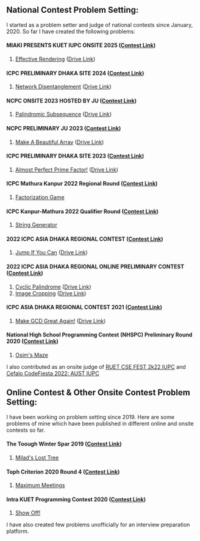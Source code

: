 ## National Contest Problem Setting:
I started as a problem setter and judge of national contests since January, 2020. So far I have created the following problems:

#### MIAKI PRESENTS KUET IUPC ONSITE 2025 ([Contest Link](https://bapsoj.org/contests/miaki-presents-kuet-iupc-onsite-2025))
1. [Effective Rendering](https://bapsoj.org/contests/miaki-presents-kuet-iupc-onsite-2025/problems/C) ([Drive Link](https://drive.google.com/file/d/1vGiapKwSxstPCM4rlixOrNX0zZrCwzju/view?usp=drive_link))

#### ICPC PRELIMINARY DHAKA SITE 2024 ([Contest Link](https://bapsoj.org/contests/icpc-preliminary-dhaka-site-2024))
1. [Network Disentanglement](https://bapsoj.org/contests/icpc-preliminary-dhaka-site-2024/problems/B) ([Drive Link](https://drive.google.com/file/d/1TTscLOfL0UZy8BR1U7TV7nXX8kvsk5v-/view?usp=sharing))

#### NCPC ONSITE 2023 HOSTED BY JU ([Contest Link](https://bapsoj.org/contests/ncpc-onsite-2023-hosted-by-ju))
1. [Palindromic Subsequence](https://bapsoj.org/contests/ncpc-onsite-2023-hosted-by-ju/problems/H) ([Drive Link](https://drive.google.com/file/d/1ydTpcR_5t2awpcf7wqehj8ZQ9xTw5yaM/view?usp=sharing))

#### NCPC PRELIMINARY JU 2023 ([Contest Link](https://bapsoj.org/contests/ncpc-preliminary-ju-2023))
1. [Make A Beautiful Array](https://bapsoj.org/contests/ncpc-preliminary-ju-2023/problems/C) ([Drive Link](https://drive.google.com/file/d/14A7Fh5nkUJtf6q01sUkK8WpKyR5X7NxB/view?usp=sharing))

#### ICPC PRELIMINARY DHAKA SITE 2023 ([Contest Link](https://bapsoj.org/contests/icpc-preliminary-dhaka-2023))
1. [Almost Perfect Prime Factor!](https://bapsoj.org/contests/icpc-preliminary-dhaka-2023/problems/A) ([Drive Link](https://drive.google.com/file/d/1pLmlUSO1hApu9fyq67l1r4zuaZmOpt1Z/view))

#### ICPC Mathura Kanpur 2022 Regional Round ([Contest Link](https://codedrills.io/contests/icpc-mathura-kanpur-2022-regional-round))
1. [Factorization Game](https://codedrills.io/contests/icpc-mathura-kanpur-2022-regional-round/problems/factorization-game)

#### ICPC Kanpur-Mathura 2022 Qualifier Round ([Contest Link](https://codedrills.io/contests/icpc-kanpur-mathura-2022-qualifier-round))
1. [String Generator](https://codedrills.io/contests/icpc-kanpur-mathura-2022-qualifier-round/problems/string-generator)

#### 2022 ICPC ASIA DHAKA REGIONAL CONTEST ([Contest Link](https://algo.codemarshal.org/contests/dhaka-22))
1. [Jump If You Can](https://algo.codemarshal.org/contests/dhaka-22/problems/G) ([Drive Link](https://drive.google.com/file/d/1NFzCSOlW_Y_CpZfcfV6d1gQrVftS-dP5/view?usp=sharing))

#### 2022 ICPC ASIA DHAKA REGIONAL ONLINE PRELIMINARY CONTEST ([Contest Link](https://algo.codemarshal.org/contests/icpc-dhaka-22-preli))
1. [Cyclic Palindrome](https://algo.codemarshal.org/contests/icpc-dhaka-22-preli/problems/E) ([Drive Link](https://drive.google.com/file/d/1jv_FGANL4KgfedXEYDHnrk7R68iZOE57/view?usp=sharing))
2. [Image Cropping](https://algo.codemarshal.org/contests/icpc-dhaka-22-preli/problems/I) ([Drive Link](https://drive.google.com/file/d/1jv_FGANL4KgfedXEYDHnrk7R68iZOE57/view?usp=sharing))

#### ICPC ASIA DHAKA REGIONAL CONTEST 2021 ([Contest Link](https://algo.codemarshal.org/contests/dhaka-21-main))
1. [Make GCD Great Again!](https://algo.codemarshal.org/contests/dhaka-21-main/problems/G) ([Drive Link](https://drive.google.com/file/d/1ib3KRxVyhSDZgZ8AuRpSscRqIQVqF6sH/view))

#### National High School Programming Contest (NHSPC) Preliminary Round 2020 ([Contest Link](https://toph.co/c/nhspc2020-preliminary))
1. [Osim's Maze](https://toph.co/p/osim-s-maze)

I also contributed as an onsite judge of [RUET CSE FEST 2k22 IUPC](https://algo.codemarshal.org/contests/ruet-2022) and [Cefalo CodeFiesta 2022: AUST IUPC](https://algo.codemarshal.org/contests/aust-2022)

## Online Contest & Other Onsite Contest Problem Setting:
I have been working on problem setting since 2019. Here are some problems of mine which have been published in different online and onsite contests so far.

#### The Toough Winter Spar 2019 ([Contest Link](https://toph.co/c/tough-winter-spar-2019))
1. [Milad's Lost Tree](https://toph.co/p/milad-s-lost-tree)

#### Toph Criterion 2020 Round 4 ([Contest Link](https://toph.co/c/criterion-2020-round-4))
1. [Maximum Meetings](https://toph.co/p/maximum-meetings)

#### Intra KUET Programming Contest 2020 ([Contest Link](https://toph.co/c/intra-kuet-2020))
1. [Show Off!](https://toph.co/p/show-off)

I have also created few problems unofficially for an interview preparation platform.
